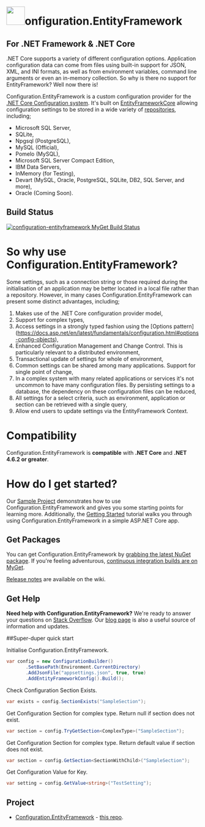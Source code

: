 # <img src="https://github.com/thinkabouthub/Configuration.EntityFramework/blob/master/configuration.entityframework_icon.png" width="48">onfiguration.EntityFramework 
## For .NET Framework & .NET Core

.NET Core supports a variety of different configuration options. Application configuration data can come from files using built-in support for JSON, XML, and INI formats, as well as from environment variables, command line arguments or even an in-memory collection. So why is there no support for EntityFramework? Well now there is!

Configuration.EntityFramework is a custom configuration provider for the [.NET Core Configuration system](https://docs.asp.net/en/latest/fundamentals/configuration.html). It's built on [EntityFrameworkCore](https://docs.efproject.net/en/latest/) allowing configuration settings to be stored in a wide variety of [repositories](https://docs.efproject.net/en/latest/providers/), including;

* Microsoft SQL Server,
* SQLite,
* Npgsql (PostgreSQL),
* MySQL (Official),
* Pomelo (MySQL),
* Microsoft SQL Server Compact Edition,
* IBM Data Servers,
* InMemory (for Testing),
* Devart (MySQL, Oracle, PostgreSQL, SQLite, DB2, SQL Server, and more),
* Oracle (Coming Soon).

## Build Status
<a href="https://www.myget.org/"><img src="https://www.myget.org/BuildSource/Badge/configuration-entityframework?identifier=915f4809-89a9-4512-8f0f-044d3ed0b017" alt="configuration-entityframework MyGet Build Status" /></a>

# So why use Configuration.EntityFramework?
Some settings, such as a connection string or those required during the initialisation of an application may be better located in a local file rather than a repository. However, in many cases Configuration.EntityFramework can present some distinct advantages, including;  

1. Makes use of the .NET Core configuration provider model,
2. Support for complex types,
3. Access settings in a strongly typed fashion using the [Options pattern] (https://docs.asp.net/en/latest/fundamentals/configuration.html#options-config-objects),
4. Enhanced Configuration Management and Change Control. This is particularly relevant to a distributed environment,
5. Transactional update of settings for whole of environment,
6. Common settings can be shared among many applications. Support for single point of change,
7. In a complex system with many related applications or services it's not uncommon to have many configuration files. By persisting settings to a database, the dependency on these configuration files can be reduced,
8. All settings for a select criteria, such as environment, application or section can be retrieved with a single query,
9. Allow end users to update settings via the EntityFramework Context.

# Compatibility

Configuration.EntityFramework is **compatible** with **.NET Core** and **.NET 4.6.2 or greater**.

# How do I get started?
Our [Sample Project](https://github.com/thinkabouthub/Configuration.EntityFramework/tree/master/sample) demonstrates how to use Configuration.EntityFramework and gives you some starting points for learning more. Additionally, the [Getting Started](https://github.com/thinkabouthub/Configuration.EntityFramework/wiki/getting-started/) tutorial walks you through using Configuration.EntityFramework in a simple ASP.NET Core app.

## Get Packages
You can get Configuration.EntityFramework by [grabbing the latest NuGet package](https://www.nuget.org/packages?q=configuration.entityframework). If you're feeling adventurous, [continuous integration builds are on MyGet](https://www.myget.org/feed/configuration-entityframework/package/nuget/Configuration.EntityFramework).

[Release notes](https://github.com/thinkabouthub/Configuration.EntityFramework/wiki/release-notes) are available on the wiki.
## Get Help
**Need help with Configuration.EntityFramework?** We're ready to answer your questions on [Stack Overflow](http://stackoverflow.com/questions/tagged/configuration.entityframework). Our [blog page](https://thinkabout.ghost.io/) is also a useful source of information and updates.

##Super-duper quick start

Initialise Configuration.EntityFramework.
```C#
var config = new ConfigurationBuilder()
       .SetBasePath(Environment.CurrentDirectory)
       .AddJsonFile("appsettings.json", true, true)
       .AddEntityFrameworkConfig().Build();
```       

Check Configuration Section Exists.
```C#            
var exists = config.SectionExists("SampleSection");
``` 

Get Configuration Section for complex type. Return null if section does not exist.
```C#   
var section = config.TryGetSection<ComplexType>("SampleSection");
``` 

Get Configuration Section for complex type. Return default value if section does not exist.
```C# 
var section = config.GetSection<SectionWithChild>("SampleSection");
``` 

Get Configuration Value for Key. 
```C# 
var setting = config.GetValue<string>("TestSetting");
``` 

## Project

- [Configuration.EntityFramework](https://www.nuget.org/packages?q=configuration.entityframework) - [this repo](https://github.com/thinkabouthub/Configuration.EntityFramework).
